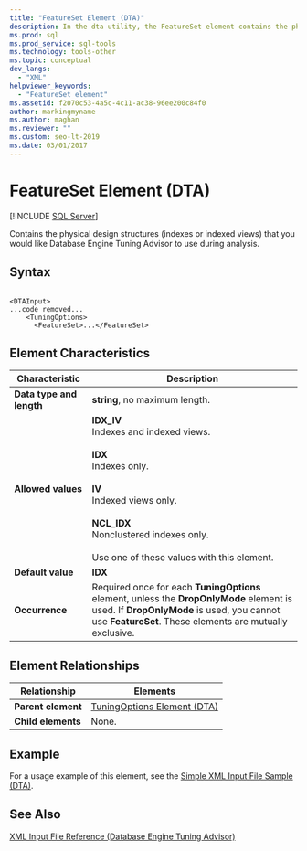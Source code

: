 ```yaml
---
title: "FeatureSet Element (DTA)"
description: In the dta utility, the FeatureSet element contains the physical design structures Database Engine Tuning Advisor uses during analysis.
ms.prod: sql
ms.prod_service: sql-tools
ms.technology: tools-other
ms.topic: conceptual
dev_langs: 
  - "XML"
helpviewer_keywords: 
  - "FeatureSet element"
ms.assetid: f2070c53-4a5c-4c11-ac38-96ee200c84f0
author: markingmyname
ms.author: maghan
ms.reviewer: ""
ms.custom: seo-lt-2019
ms.date: 03/01/2017
---
```


# FeatureSet Element (DTA)

 [!INCLUDE [SQL Server](../../includes/applies-to-version/sqlserver.md)]

Contains the physical design structures (indexes or indexed views) that you would like Database Engine Tuning Advisor to use during analysis.  
  
## Syntax  
  
```  
  
<DTAInput>  
...code removed...  
    <TuningOptions>  
      <FeatureSet>...</FeatureSet>  
```  
  
## Element Characteristics  
  
|Characteristic|Description|  
|--------------------|-----------------|  
|**Data type and length**|**string**, no maximum length.|  
|**Allowed values**|**IDX_IV**<br /> Indexes and indexed views.<br /><br /> **IDX**<br /> Indexes only.<br /><br /> **IV**<br /> Indexed views only.<br /><br /> **NCL_IDX**<br /> Nonclustered indexes only.<br /><br /> Use one of these values with this element.|  
|**Default value**|**IDX**|  
|**Occurrence**|Required once for each **TuningOptions** element, unless the **DropOnlyMode** element is used. If **DropOnlyMode** is used, you cannot use **FeatureSet**. These elements are mutually exclusive.|  
  
## Element Relationships  
  
|Relationship|Elements|  
|------------------|--------------|  
|**Parent element**|[TuningOptions Element &#40;DTA&#41;](../../tools/dta/tuningoptions-element-dta.md)|  
|**Child elements**|None.|  
  
## Example  
 For a usage example of this element, see the [Simple XML Input File Sample &#40;DTA&#41;](../../tools/dta/simple-xml-input-file-sample-dta.md).  
  
## See Also  
 [XML Input File Reference &#40;Database Engine Tuning Advisor&#41;](../../tools/dta/xml-input-file-reference-database-engine-tuning-advisor.md)  
  
  
